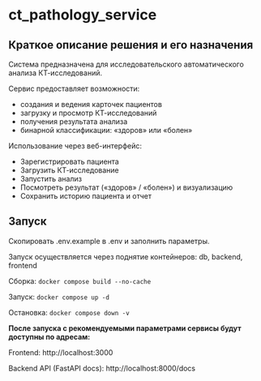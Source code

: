 # ct_pathology_service

## Краткое описание решения и его назначения

Система предназначена для исследовательского автоматического анализа КТ-исследований. 

Сервис предоставляет возможности:
 - создания и ведения карточек пациентов
 - загрузку и просмотр КТ-исследований
 - получения результата анализа
 - бинарной классификации: «здоров» или «болен»

Использование через веб-интерфейс:
 - Зарегистрировать пациента
 - Загрузить КТ-исследование
 - Запустить анализ
 - Посмотреть результат («здоров» / «болен») и визуализацию
 - Сохранить историю пациента и отчет


## Запуск

Скопировать .env.example в .env и заполнить параметры.

Запуск осуществляется через поднятие контейнеров: db, backend, frontend

Сборка:
`docker compose build --no-cache`

Запуск:
`docker compose up -d`

Остановка: 
`docker compose down -v`


**После запуска с рекомендуемыми параметрами сервисы будут доступны по адресам:**

Frontend: http://localhost:3000

Backend API (FastAPI docs): http://localhost:8000/docs